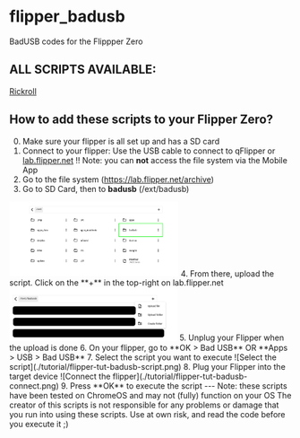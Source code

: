 # flipper_badusb
BadUSB codes for the Flippper Zero

## ALL SCRIPTS AVAILABLE:
[Rickroll](./rickroll.txt)

## How to add these scripts to your Flipper Zero?
0. Make sure your flipper is all set up and has a SD card
1. Connect to your flipper: Use the USB cable to connect to qFlipper or [lab.flipper.net](https://lab.flipper.net/)
!! Note: you can **not** access the file system via the Mobile App
2. Go to the file system (https://lab.flipper.net/archive)
3. Go to SD Card, then to **badusb** (/ext/badusb)
<img src="./tutorial/flipper-tut-badusb.png" alt="lab.flipper.net interface in /ext" width="60%" height="auto">
4. From there, upload the script. Click on the **+** in the top-right on lab.flipper.net
<img src="./tutorial/flipper-tut-badusb-upload.png" alt="lab.flipper.net interface in /ext" width="300">
5. Unplug your Flipper when the upload is done
6. On your flipper, go to **OK > Bad USB** OR **Apps > USB > Bad USB**
7. Select the script you want to execute
![Select the script](./tutorial/flipper-tut-badusb-script.png)
8. Plug your Flipper into the target device
![Connect the flipper](./tutorial/flipper-tut-badusb-connect.png)
9. Press **OK** to execute the script
---
Note: these scripts have been tested on ChromeOS and may not (fully) function on your OS
The creator of this scripts is not responsible for any problems or damage that you run into using these scripts.
Use at own risk, and read the code before you execute it ;)

